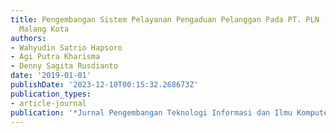 ```yaml
---
title: Pengembangan Sistem Pelayanan Pengaduan Pelanggan Pada PT. PLN (Persero) Rayon
  Malang Kota
authors:
- Wahyudin Satrio Hapsoro
- Agi Putra Kharisma
- Denny Sagita Rusdianto
date: '2019-01-01'
publishDate: '2023-12-10T00:15:32.268673Z'
publication_types:
- article-journal
publication: '*Jurnal Pengembangan Teknologi Informasi dan Ilmu Komputer*'
---
```

